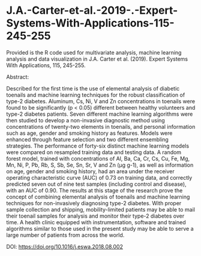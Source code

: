 # J.A.-Carter-et-al.-2019-.-Expert-Systems-With-Applications-115-245-255

Provided is the R code used for multivariate analysis, machine learning analysis and data visualization in J.A. Carter et al. (2019). Expert Systems With Applications, 115, 245-255.

Abstract:

Described for the first time is the use of elemental analysis of diabetic toenails and machine learning techniques for the robust classification of type-2 diabetes. Aluminum, Cs, Ni, V and Zn concentrations in toenails were found to be significantly (p < 0.05) different between healthy volunteers and type-2 diabetes patients. Seven different machine learning algorithms were then studied to develop a non-invasive diagnostic method using concentrations of twenty-two elements in toenails, and personal information such as age, gender and smoking history as features. Models were enhanced through feature selection and two different ensembling strategies. The performance of forty-six distinct machine learning models were compared on resampled training data and testing data. A random forest model, trained with concentrations of Al, Ba, Ca, Cr, Cs, Cu, Fe, Mg, Mn, Ni, P, Pb, Rb, S, Sb, Se, Sn, Sr, V and Zn (µg g-1), as well as information on age, gender and smoking history, had an area under the receiver operating characteristic curve (AUC) of 0.73 on training data, and correctly predicted seven out of nine test samples (including control and disease), with an AUC of 0.90. The results at this stage of the research prove the concept of combining elemental analysis of toenails and machine learning techniques for non-invasively diagnosing type-2 diabetes. With proper sample collection and shipping, mobility-limited patients may be able to mail their toenail samples for analysis and monitor their type-2 diabetes over time. A health clinic equipped with instrumentation, software and trained algorithms similar to those used in the present study may be able to serve a large number of patients from across the world.

DOI: https://doi.org/10.1016/j.eswa.2018.08.002
